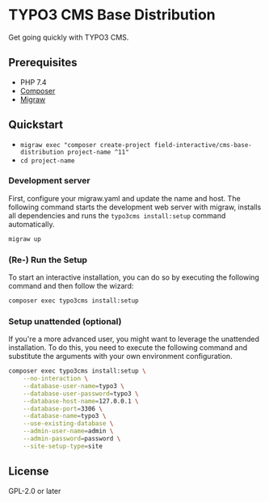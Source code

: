 # TYPO3 CMS Base Distribution

Get going quickly with TYPO3 CMS.

## Prerequisites

* PHP 7.4
* [Composer](https://getcomposer.org/download/)
* [Migraw](https://github.com/marcharding/migraw)

## Quickstart

* `migraw exec "composer create-project field-interactive/cms-base-distribution project-name ^11"`
* `cd project-name`


### Development server

First, configure your migraw.yaml and update the name and host. The following command starts the development web server with migraw, installs all dependencies and runs the ``typo3cms install:setup`` command automatically.

````bash
migraw up
````


### (Re-) Run the Setup

To start an interactive installation, you can do so by executing the following
command and then follow the wizard:

```bash
composer exec typo3cms install:setup
```

### Setup unattended (optional)

If you're a more advanced user, you might want to leverage the unattended installation.
To do this, you need to execute the following command and substitute the arguments
with your own environment configuration.

```bash
composer exec typo3cms install:setup \
    --no-interaction \
    --database-user-name=typo3 \
    --database-user-password=typo3 \
    --database-host-name=127.0.0.1 \
    --database-port=3306 \
    --database-name=typo3 \
    --use-existing-database \
    --admin-user-name=admin \
    --admin-password=password \
    --site-setup-type=site
```

## License

GPL-2.0 or later